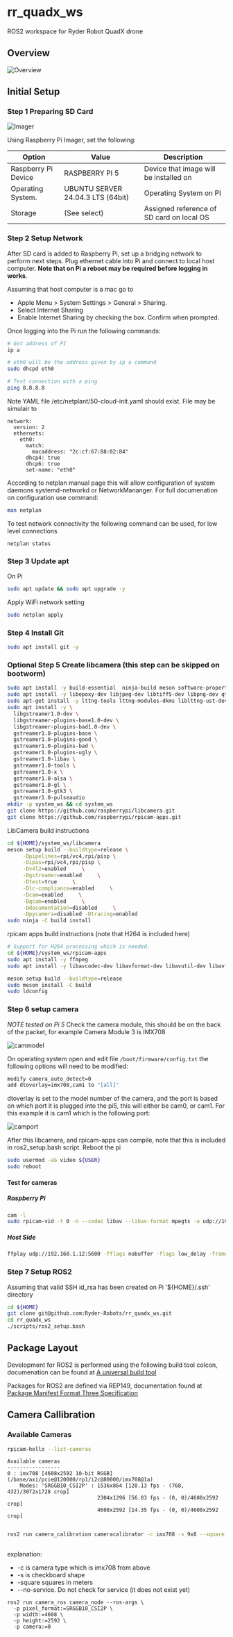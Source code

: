 # rr_quadx_ws

ROS2 workspace for Ryder Robot QuadX drone


## Overview 

![Overview](images/overview.png)

## Initial Setup

### Step 1 Preparing SD Card

![Imager](images/pi_writer.png)

Using Raspberry Pi Imager,  set the following:

| Option              | Value                             | Description                               |
|---------------------|-----------------------------------|-------------------------------------------|
| Raspberry Pi Device | RASPBERRY PI 5                    | Device that image will be installed on    |
| Operating System.   | UBUNTU SERVER 24.04.3 LTS (64bit) | Operating System on PI                    |
| Storage             | (See select)                      | Assigned reference of SD card on local OS |

### Step 2 Setup Network

After SD card is added to Raspberry Pi, set up a bridging network to perform next steps. Plug ethernet cable
into Pi and connect to local host computer. **Note that on Pi a reboot may be required before logging in works**.

Assuming that host computer is a mac go to 
* Apple Menu > System Settings > General > Sharing.
* Select Internet Sharing 
* Enable Internet Sharing by checking the box. Confirm when prompted.

Once logging into the Pi run the following commands:

```bash
# Get address of PI
ip a

# eth0 will be the address given by ip a command
sudo dhcpd eth0

# Test connection with a ping
ping 8.8.8.8
```

Note YAML file /etc/netplant/50-cloud-init.yaml should exist. File may be simulair to

```text
network:
  version: 2
  ethernets:
    eth0:
      match:
        macaddress: "2c:cf:67:88:02:84"
      dhcp4: true
      dhcp6: true
      set-name: "eth0"
```

According to netplan manual page this will allow configuration of system daemons systemd-networkd or NetworkMananger. For full
documenation on configuration use command:

```bash
man netplan
```

To test network connectivity the following command can be used, for low level connections

```text
netplan status
```

### Step 3 Update apt

On Pi

```bash
sudo apt update && sudo apt upgrade -y
```

Apply WiFi network setting

```bash
sudo netplan apply
```

### Step 4 Install Git

```bash
sudo apt install git -y
```

### Optional Step 5 Create libcamera (this step can be skipped on bootworm)

```bash
sudo apt install -y build-essential  ninja-build meson software-properties-common cmake doxygen graphviz python3-sphinx python3-sphinxcontrib.doxylink python3-pip
sudo apt install -y libepoxy-dev libjpeg-dev libtiff5-dev libpng-dev qtbase5-dev libavcodec-dev libavdevice-dev libavformat-dev libswresample-dev libboost-program-options-dev libdrm-dev libexif-dev python3-ply qt6-base-dev libevent-dev v4l-utils
sudo apt-get install -y lttng-tools lttng-modules-dkms liblttng-ust-dev libglib2.0-dev
sudo apt install -y \
  libgstreamer1.0-dev \
  libgstreamer-plugins-base1.0-dev \
  libgstreamer-plugins-bad1.0-dev \
  gstreamer1.0-plugins-base \
  gstreamer1.0-plugins-good \
  gstreamer1.0-plugins-bad \
  gstreamer1.0-plugins-ugly \
  gstreamer1.0-libav \
  gstreamer1.0-tools \
  gstreamer1.0-x \
  gstreamer1.0-alsa \
  gstreamer1.0-gl \
  gstreamer1.0-gtk3 \
  gstreamer1.0-pulseaudio
mkdir -p system_ws && cd system_ws
git clone https://github.com/raspberrypi/libcamera.git
git clone https://github.com/raspberrypi/rpicam-apps.git
```

LibCamera build instructions
```bash
cd ${HOME}/system_ws/libcamera
meson setup build --buildtype=release \
     -Dpipelines=rpi/vc4,rpi/pisp \
     -Dipas=rpi/vc4,rpi/pisp \
     -Dv4l2=enabled     \
     -Dgstreamer=enabled     \
     -Dtest=true     \
     -Dlc-compliance=enabled     \
     -Dcam=enabled     \
     -Dqcam=enabled     \
     -Ddocumentation=disabled     \
     -Dpycamera=disabled -Dtracing=enabled
sudo ninja -C build install
```
rpicam apps build instructions (note that H264 is included here)

```bash
# Support for H264 processing which is needed.
cd ${HOME}/system_ws/rpicam-apps
sudo apt install -y ffmpeg
sudo apt install -y libavcodec-dev libavformat-dev libavutil-dev libavfilter-dev libavdevice-dev libswscale-dev libopencv-dev

meson setup build --buildtype=release
sudo meson install -C build 
sudo ldconfig
```

### Step 6 setup camera
*NOTE tested on Pi 5*
Check the camera module, this should be on the back of the packet, for example Camera Module 3 is IMX708

![cammodel](images/IMG_3622.jpeg)

On operating system open and edit file ```/boot/firmware/config.txt``` the following options will need to be modified:

```bash
modify camera_auto_detect=0
add dtoverlay=imx708,cam1 to "[all]" 
```

dtoverlay is set to the model number of the camera, and the port is based on which port it is plugged into the pi5, this will either be
cam0, or cam1.  For this example it is cam1 which is the following port:

![camport](images/IMG_3623.jpeg)

After this libcamera, and rpicam-apps can compile,  note that this is included in ros2_setup.bash script. Reboot the pi

```bash
sudo usermod -aG video ${USER}
sudo reboot
```

#### Test for cameras

##### Raspberry Pi 

```bash
cam -l
sudo rpicam-vid -t 0 -n --codec libav --libav-format mpegts -o udp://192.168.1.15:5600
```

##### Host Side

```bash
ffplay udp://192.168.1.12:5600 -fflags nobuffer -flags low_delay -framedrop
```


### Step 7 Setup ROS2

Assuming that valid SSH id_rsa has been created on Pi '${HOME}/.ssh' directory

```bash
cd ${HOME}
git clone git@github.com:Ryder-Robots/rr_quadx_ws.git
cd rr_quadx_ws
./scripts/ros2_setup.bash
```

## Package Layout

Development for ROS2 is performed using the following build tool colcon,  documenation can be found at [A universal build tool](https://design.ros2.org/articles/build_tool.html)

Packages for ROS2 are defined via REP149,  documentation found at [Package Manifest Format Three Specification](https://www.ros.org/reps/rep-0149.html)

## Camera Callibration

### Available Cameras

```bash
rpicam-hello --list-cameras
```

```text
Available cameras
-----------------
0 : imx708 [4608x2592 10-bit RGGB] (/base/axi/pcie@120000/rp1/i2c@80000/imx708@1a)
    Modes: 'SRGGB10_CSI2P' : 1536x864 [120.13 fps - (768, 432)/3072x1728 crop]
                             2304x1296 [56.03 fps - (0, 0)/4608x2592 crop]
                             4608x2592 [14.35 fps - (0, 0)/4608x2592 crop]
```


```bash

ros2 run camera_calibration cameracalibrator -c imx708 -s 9x8 --square 0.108 --no-service-check
 
```

explanation:

- -c is camera type which is imx708 from above
- -s is checkboard shape
- -square squares in meters
- --no-service. Do not check for service (it does not exist yet)




```
ros2 run camera_ros camera_node --ros-args \
  -p pixel_format:=SRGGB10_CSI2P \
  -p width:=4608 \
  -p height:=2592 \
  -p camera:=0
```
